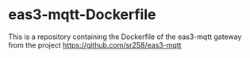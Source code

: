 # eas3-mqtt-Dockerfile
This is a repository containing the Dockerfile of the eas3-mqtt gateway from the project https://github.com/sr258/eas3-mqtt
